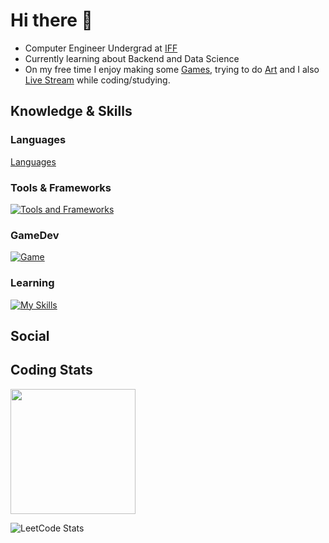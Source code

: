 # Hi there 👋
- Computer Engineer Undergrad at [IFF](https://portal1.iff.edu.br/)
- Currently learning about Backend and Data Science
- On my free time I enjoy making some [Games](https://monteirodev.itch.io/), trying to do [Art](https://www.deviantart.com/monteirovj) and I also [Live Stream](https://www.youtube.com/@monteirodev) while coding/studying.

## Knowledge & Skills
### Languages
[Languages](https://skillicons.dev/icons?i=c,cs,py,js,ts)
### Tools & Frameworks
[![Tools and Frameworks](https://skillicons.dev/icons?i=nodejs,react,postgres,github3)](https://skillicons.dev)
### GameDev
[![Game](https://skillicons.dev/icons?i=godot,unity)](https://skillicons.dev)
### Learning
[![My Skills](https://skillicons.dev/icons?i=aws,azure,docker,kubernetes)](https://skillicons.dev)

## Social

## Coding Stats
<a href="https://github.com/anuraghazra/convoychat">
  <img height=200 align="center" src="https://github-readme-stats.vercel.app/api/top-langs?username=Monteiro-Jr-Dev&layout=compact&langs_count=8&card_width=320&theme=dark" />
</a>

![LeetCode Stats](https://leetcard.jacoblin.cool/vmonteirojr?border=0&radius=20&card_width=320)
<!--
**Monteiro-Jr-Dev/Monteiro-Jr-Dev** is a ✨ _special_ ✨ repository because its `README.md` (this file) appears on your GitHub profile.

Here are some ideas to get you started:

- 🔭 I’m currently working on ...
- 🌱 I’m currently learning ...
- 👯 I’m looking to collaborate on ...
- 🤔 I’m looking for help with ...
- 💬 Ask me about ...
- 📫 How to reach me: ...
- 😄 Pronouns: ...
- ⚡ Fun fact: ...
-->

